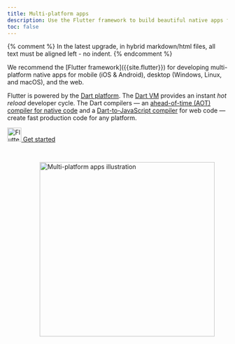 ```yaml
---
title: Multi-platform apps
description: Use the Flutter framework to build beautiful native apps for many platforms and operating systems from a single codebase.
toc: false
---
```


{% comment %}
In the latest upgrade, in hybrid markdown/html files, 
all text must be aligned left - no indent.
{% endcomment %}
<div class="container">
<div class="row">
<div class="col-sm-6" markdown="1">
We recommend the [Flutter framework]({{site.flutter}}) for developing multi-platform native apps
for mobile (iOS & Android), desktop (Windows, Linux, and macOS), and the web.

Flutter is powered by the [Dart platform](/overview#platform).
The [Dart VM](/overview#platform) provides an instant _hot reload_ developer cycle.
The Dart compilers —
an [ahead-of-time (AOT) compiler for native code](/overview#native-platform)
and a [Dart-to-JavaScript compiler](/overview#web-platform) for web code —
create fast production code for any platform.

<p class="text-center"> 
  <a href="{{site.flutter-docs}}/get-started" class="btn btn-primary btn-lg no-automatic-external">
    <img src="/assets/img/shared/flutter/icon/64.png" width="32px" alt="Flutter">
    Get started
  </a>
</p>
</div>

<div class="col-sm-6">
  <img 
    style="padding: 30px; float: right; width: 400px" 
    src="/assets/img/multiplat.png" 
    alt="Multi-platform apps illustration">
</div>
  </div>
</div>
